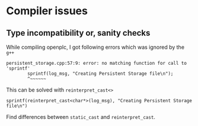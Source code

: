 # Compiler issues

## Type incompatibility or, sanity checks

While compiling openplc, I got following errors which was ignored by the `g++`
```
persistent_storage.cpp:57:9: error: no matching function for call to 'sprintf'
        sprintf(log_msg, "Creating Persistent Storage file\n");
        ^~~~~~~
```
This can be solved with `reinterpret_cast<>`
```
sprintf(reinterpret_cast<char*>(log_msg), "Creating Persistent Storage file\n")
```

Find differences between `static_cast` and `reinterpret_cast`.

